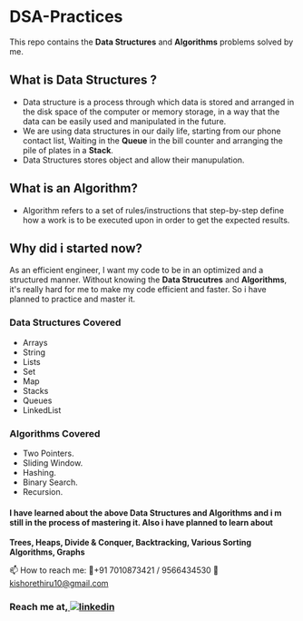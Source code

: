 # DSA-Practices
 This repo contains the **Data Structures** and **Algorithms** problems solved by me.
## What is Data Structures ?

- Data structure is a process through which data is stored and arranged in the disk space of the computer or memory storage, in a way that the data can be easily used and manipulated in the future.
- We are using data structures in our daily life, starting from our phone contact list, Waiting in the **Queue** in the bill counter and arranging the pile of plates in a **Stack**.
- Data Structures stores object and allow their manupulation.

## What is an Algorithm?

- Algorithm refers to a set of rules/instructions that step-by-step define how a work is to be executed upon in order to get the expected results. 

## Why did i started now?

As an efficient engineer, I want my code to be in an optimized and a structured manner. Without knowing the **Data Strucutres** and **Algorithms**, it's really hard for me to
make my code efficient and faster. So i have planned to practice and master it.

### Data Structures Covered

- Arrays
- String
- Lists
- Set
- Map
- Stacks
- Queues
- LinkedList

### Algorithms Covered

- Two Pointers.
- Sliding Window.
- Hashing.
- Binary Search.
- Recursion.

#### I have learned about the above Data Structures and Algorithms and i m still in the process of mastering it. Also i have planned to learn about<br>
**Trees, Heaps, Divide & Conquer, Backtracking, Various Sorting Algorithms, Graphs**

📫 How to reach me:
📲+91 7010873421 / 9566434530
📧 kishorethiru10@gmail.com

### Reach me at,<a href="https://www.linkedin.com/in/kishorekumar-sdet/" rel="nofollow noreferrer">  <img src="https://img.shields.io/badge/LinkedIn-0077B5?style=for-the-badge&logo=linkedin&logoColor=white" alt="linkedin"></a> &nbsp;







